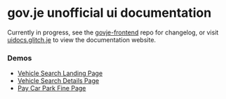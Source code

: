 # gov.je unofficial ui documentation
Currently in progress, see the [govje-frontend](https://github.com/glitchjsy/govje-frontend) repo for changelog, or visit [uidocs.glitch.je](https://uidocs.glitch.je) to view the documentation website.

### Demos
* [Vehicle Search Landing Page](https://uidocs.glitch.je/demo/vehicle-search)
* [Vehicle Search Details Page](https://uidocs.glitch.je/demo/vehicle-search-2)
* [Pay Car Park Fine Page](https://uidocs.glitch.je/demo/parking-fines)